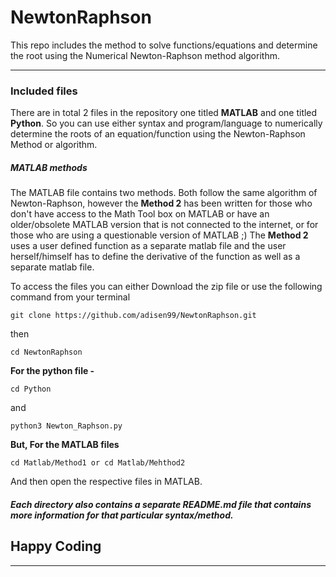 # NewtonRaphson
This repo includes the method to solve functions/equations and determine the root using the Numerical Newton-Raphson method algorithm.
_______________________________________________________________________________________________________________________________

### Included files
There are in total 2 files in the repository one titled **MATLAB** and one titled **Python**. So you can use either syntax and program/language to numerically determine the roots of an equation/function using the Newton-Raphson Method or algorithm.

##### MATLAB methods
The MATLAB file contains two methods. Both follow the same algorithm of Newton-Raphson, however the **Method 2** has been written for those who don't have access to the Math Tool box on MATLAB or have an older/obsolete MATLAB version that is not connected to the internet, or for those who are using a questionable version of MATLAB ;) The **Method 2** uses a user defined function as a separate matlab file and the user herself/himself has to define the derivative of the function as well as a separate matlab file.

To access the files you can either Download the zip file or use the following command from your terminal


``
git clone https://github.com/adisen99/NewtonRaphson.git
``

then


``
cd NewtonRaphson
``

**For the python file -**


``
cd Python
``

and 


``
python3 Newton_Raphson.py
``

**But, For the MATLAB files**


``
cd Matlab/Method1 or cd Matlab/Mehthod2
``

And then open the respective files in MATLAB.


##### Each directory also contains a separate README.md file that contains more information for that particular syntax/method.

## Happy Coding
_______________________________________________________________________________________________________________________________

